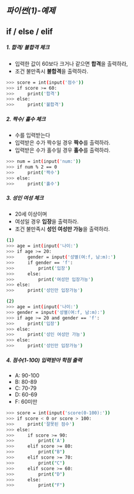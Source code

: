 ## _파이썬(1)-예제_

## if / else / elif 

##### 1. 합격/ 불합격 체크

- 입력한 값이 60보다 크거나 같으면 **합격**을 출력하라,
- 조건 불만족시 **불합격**을 출력하라.

```sh
>>> score = int(input('점수'))
>>> if score >= 60:
>>>     print('합격')
>>> else:
>>>     print('불합격')
```


##### 2. 짝수/ 홀수 체크

- 수를 입력받는다
- 입력받은 수가 짝수일 경우 **짝수**를 출력하라.
- 입력받은 수가 홀수일 경우 **홀수**를 출력하라.

```sh
>>> num = int(input('num:'))
>>> if num % 2 == 0
>>>     print('짝수')
>>> else:
>>>     print('홀수')
```

##### 3. 성인 여성 체크

- 20세 이상이며
- 여성일 경우 **입장**을 출력하라.
- 조건 불만족시 **성인 여성만 가능**을 출력하라.


```sh
(1)
>>> age = int(input('나이:')
>>> if age >= 20:
>>>     gender = input('성별(여:f, 남:m):')
>>>     if gender == 'f':
>>>         print('입장')
>>>     else:
>>>         print('여성만 입장가능')
>>> else:
>>>     print('성인만 입장가능')
```

```sh
(2)
>>> age = int(input('나이:')
>>> gender = input('성별(여:f, 남:m):')
>>> if age >= 20 and gender == 'f':
>>>     print('입장')
>>> else:
>>>     print('성인 여성만 가능')
>>> else:
>>>     print('성인만 입장가능')
```

#####  4. 점수(1-100) 입력받아 학점 출력

- A: 90-100
- B: 80-89
- C: 70-79
- D: 60-69
- F: 60미만

```sh
>>> score = int(input('score(0-100):'))
>>> if score < 0 or score > 100:
>>>     print('잘못된 점수')
>>> else:
>>>     if score >= 90:
>>>         print('A')
>>>     elif score >= 80:
>>>         print("B")
>>>     elif score >= 70:
>>>         print("C")
>>>     elif score >= 60:
>>>         print("D")
>>>     else:
>>>         print("F")
```
